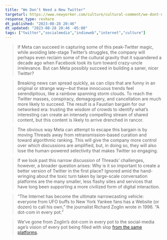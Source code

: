 ```yaml
---
title: "We Don’t Need a New Twitter"
targeturl: https://www.newyorker.com/culture/cultural-comment/we-dont-need-a-new-twitter
response_type: reshare
dt_published: "2023-08-28 20:46"
dt_updated: "2023-08-28 20:46 -05:00"
tags: ["twitter","socialmedia","indieweb","internet","culture"]
---
```


> If Meta can succeed in capturing some of this peak-Twitter magic, while avoiding late-stage Twitter’s struggles, the company will perhaps even reclaim some of the cultural gravity that it squandered a decade ago when Facebook took its turn toward crazy-uncle irrelevance. But can Meta possibly succeed in building a saner, nicer Twitter?

> Breaking news can spread quickly, as can clips that are funny in an original or strange way—but these innocuous trends feel serendipitous, like a rainbow spanning storm clouds. To reach the Twitter masses, conspiracy, demagoguery, and cancellation are much more likely to succeed. The result is a Faustian bargain for our networked era: trusting the wisdom of crowds to identify what’s interesting can create an intensely compelling stream of shared content, but this content is likely to arrive drenched in rancor.

> The obvious way Meta can attempt to escape this bargain is by moving Threads away from retransmission-based curation and toward algorithmic ranking. This will give the company more control over which discussions are amplified, but, in doing so, they will also lose the human-powered selectivity that makes Twitter so engaging. 

> If we look past this narrow discussion of Threads’ challenges, however, a broader question arises: Why is it so important to create a better version of Twitter in the first place? Ignored amid the hand-wringing about the toxic turn taken by large-scale conversation platforms are the many smaller, less flashy sites and services that have long been supporting a more civilized form of digital interaction.

> “The Internet has become the ultimate narrowcasting vehicle: everyone from UFO buffs to New York Yankee fans has a Website (or dozen) to call his own,” the journalist Richard Zoglin wrote in 1996. “A dot-com in every pot.”

> We’ve gone from Zoglin’s dot-com in every pot to the social-media age’s vision of every pot being filled with slop [from the same platforms](https://www.newyorker.com/culture/cultural-comment/tiktok-and-the-fall-of-the-social-media-giants).